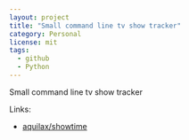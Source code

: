 ```yaml
---
layout: project
title: "Small command line tv show tracker"
category: Personal
license: mit
tags:
  - github
  - Python
---
```


Small command line tv show tracker

Links:

* [aquilax/showtime](https://github.com/aquilax/showtime)
